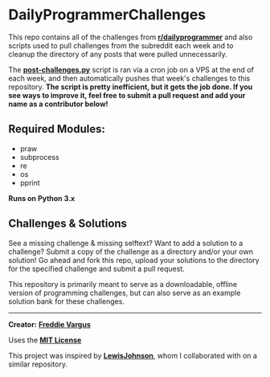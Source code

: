 # DailyProgrammerChallenges

This repo contains all of the challenges from [**r/dailyprogrammer**](http://reddit.com/r/dailyprogrammer) and also scripts used to pull challenges from the subreddit each week and to cleanup the directory of any posts that were pulled unnecessarily.

The [**post-challenges.py**](https://github.com/FreddieV4/DailyProgrammerChallenges/blob/master/post-challenges.py) script is ran via a cron job on a VPS at the end of each week, and then automatically pushes that week's challenges to this repository. **The script is pretty inefficient, but it gets the job done. If you see ways to improve it, feel free to submit a pull request and add your name as a contributor below!**

## Required Modules:
- praw
- subprocess
- re
- os
- pprint

**Runs on Python 3.x**


## Challenges & Solutions

See a missing challenge & missing selftext? Want to add a solution to a challenge? Submit a copy of the challenge as a directory and/or your own solution! Go ahead and fork this repo, upload your solutions to the directory for the specified challenge and submit a pull request.

This repository is primarily meant to serve as a downloadable, offline version of programming challenges, but can also serve as an example solution bank for these challenges.


-------------------------------------
**Creator:** [**Freddie Vargus**](http://github.com/FreddieV4)

Uses the [**MIT License**](https://github.com/FreddieV4/DailyProgrammerChallenges/blob/master/LICENSE)

This project was inspired by [**LewisJohnson**](https://github.com/LewisJohnson/dailyprogrammer), whom I collaborated with on a similar repository.

